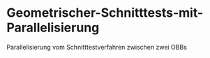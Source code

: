 # Geometrischer-Schnitttests-mit-Parallelisierung
Parallelisierung vom Schnitttestverfahren zwischen zwei OBBs
